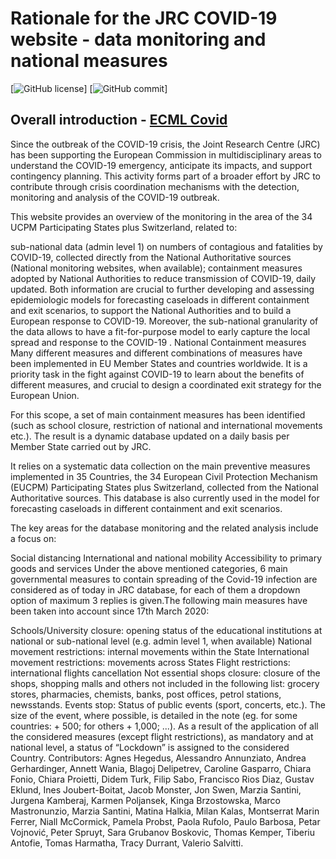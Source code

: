 # Rationale for the JRC COVID-19 website - data monitoring and national measures

[![GitHub license](https://img.shields.io/badge/License-Creative%20Commons%20Attribution%204.0%20International-blue)]
[![GitHub commit](https://img.shields.io/github/last-commit/pcm-dpc/COVID-19)]

## Overall introduction - <a href="https://webcritech.jrc.ec.europa.eu/covidSt/Home/Dashboard">ECML Covid</a>
Since the outbreak of the COVID-19 crisis, the Joint Research Centre (JRC) has been supporting the European Commission in multidisciplinary areas to understand the COVID-19 emergency, anticipate its impacts, and support contingency planning. This activity forms part of a broader effort by JRC to contribute through crisis coordination mechanisms with the detection, monitoring and analysis of the COVID-19 outbreak.

This website provides an overview of the monitoring in the area of the 34 UCPM Participating States plus Switzerland, related to:

sub-national data (admin level 1) on numbers of contagious and fatalities by COVID-19, collected directly from the National Authoritative sources (National monitoring websites, when available);
containment measures adopted by National Authorities to reduce transmission of COVID-19, daily updated.
Both information are crucial to further developing and assessing epidemiologic models for forecasting caseloads in different containment and exit scenarios, to support the National Authorities and to build a European response to COVID-19. Moreover, the sub-national granularity of the data allows to have a fit-for-purpose model to early capture the local spread and response to the COVID-19 .
National Containment measures
Many different measures and different combinations of measures have been implemented in EU Member States and countries worldwide. It is a priority task in the fight against COVID-19 to learn about the benefits of different measures, and crucial to design a coordinated exit strategy for the European Union.

For this scope, a set of main containment measures has been identified (such as school closure, restriction of national and international movements etc.). The result is a dynamic database updated on a daily basis per Member State carried out by JRC.

It relies on a systematic data collection on the main preventive measures implemented in 35 Countries, the 34 European Civil Protection Mechanism (EUCPM) Participating States plus Switzerland, collected from the National Authoritative sources. This database is also currently used in the model for forecasting caseloads in different containment and exit scenarios.

The key areas for the database monitoring and the related analysis include a focus on:

Social distancing
International and national mobility
Accessibility to primary goods and services
Under the above mentioned categories, 6 main governmental measures to contain spreading of the Covid-19 infection are considered as of today in JRC database, for each of them a dropdown option of maximum 3 replies is given.The following main measures have been taken into account since 17th March 2020:

Schools/University closure: opening status of the educational institutions at national or sub-national level (e.g. admin level 1, when available)
National movement restrictions: internal movements within the State
International movement restrictions: movements across States
Flight restrictions: international flights cancellation
Not essential shops closure: closure of the shops, shopping malls and others not included in the following list: grocery stores, pharmacies, chemists, banks, post offices, petrol stations, newsstands.
Events stop: Status of public events (sport, concerts, etc.). The size of the event, where possible, is detailed in the note (eg. for some countries: + 500; for others + 1,000; ...).
As a result of the application of all the considered measures (except flight restrictions), as mandatory and at national level, a status of “Lockdown” is assigned to the considered Country.
Contributors: Agnes Hegedus, Alessandro Annunziato, Andrea Gerhardinger, Annett Wania, Blagoj Delipetrev, Caroline Gasparro, Chiara Fonio, Chiara Proietti, Didem Turk, Filip Sabo, Francisco Rios Diaz, Gustav Eklund, Ines Joubert-Boitat, Jacob Monster, Jon Swen, Marzia Santini, Jurgena Kamberaj, Karmen Poljansek, Kinga Brzostowska, Marco Mastronunzio, Marzia Santini, Matina Halkia, Milan Kalas, Montserrat Marin Ferrer, Niall McCormick, Pamela Probst, Paola Rufolo, Paulo Barbosa, Petar Vojnović, Peter Spruyt, Sara Grubanov Boskovic, Thomas Kemper, Tiberiu Antofie, Tomas Harmatha, Tracy Durrant, Valerio Salvitti.